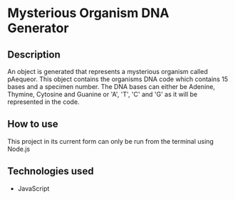 # Mysterious Organism DNA Generator

## Description
An object is generated that represents a mysterious organism called pAequeor. This object contains the organisms DNA code which contains 15 bases and a specimen number. The DNA bases can either be Adenine, Thymine, Cytosine and Guanine or 'A', 'T', 'C' and 'G' as it will be represented in the code.

## How to use
This project in its current form can only be run from the terminal using Node.js

## Technologies used
- JavaScript